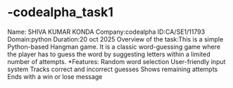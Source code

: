 # -codealpha_task1
Name: SHIVA KUMAR KONDA Company:codealpha ID:CA/SE1/11793 Domain:python Duration:20 oct 2025 Overview of the task:This is a simple Python-based Hangman game.
It is a classic word-guessing game where the player has to guess the word by suggesting letters within a limited number of attempts.
*Features:
Random word selection
User-friendly input system
Tracks correct and incorrect guesses
Shows remaining attempts
Ends with a win or lose message
